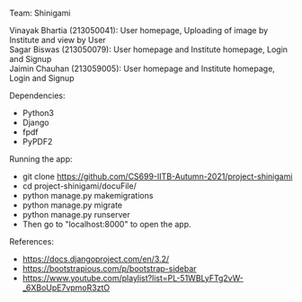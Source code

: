 Team: Shinigami

Vinayak Bhartia (213050041): User homepage, Uploading of image by Institute and view by User <br />
Sagar Biswas (213050079): User homepage and Institute homepage, Login and Signup <br />
Jaimin Chauhan (213059005): User homepage and Institute homepage, Login and Signup <br />

Dependencies:
- Python3
- Django
- fpdf 
- PyPDF2 

Running the app:
- git clone https://github.com/CS699-IITB-Autumn-2021/project-shinigami
- cd project-shinigami/docuFile/
- python manage.py makemigrations
- python manage.py migrate
- python manage.py runserver
- Then go to "localhost:8000" to open the app.

References:
- https://docs.djangoproject.com/en/3.2/
- https://bootstrapious.com/p/bootstrap-sidebar
- https://www.youtube.com/playlist?list=PL-51WBLyFTg2vW-_6XBoUpE7vpmoR3ztO
